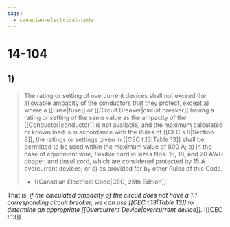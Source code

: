 ```yaml
---
tags:
  - canadian-electrical-code
---
```

# 14-104
## 1)
>The rating or setting of overcurrent devices shall not exceed the allowable ampacity of the conductors that they protect, except
>	a) where a [[Fuse|fuse]] or [[Circuit Breaker|circuit breaker]] having a rating or setting of the same value as the ampacity of the [[Conductor|conductor]] is not available, and the maximum calculated or known load is in accordance with the Rules of [[CEC s.8|Section 8]], the ratings or settings given in [[CEC t.13|Table 13]] shall be permitted to be used within the maximum value of 800 A;
>	b) in the case of equipment wire, flexible cord in sizes Nos. 16, 18, and 20 AWG copper, and tinsel cord, which are considered protected by 15 A overcurrent devices; or
>	c) as provided for by other Rules of this Code.
>- [[Canadian Electrical Code|CEC, 25th Edition]]

That is, *if the calculated ampacity of the circuit does not have a 1:1 corresponding circuit breaker, we can use [[CEC t.13|Table 13]] to determine an appropriate [[Overcurrent Device|overcurrent device]].*
![[CEC t.13]]

